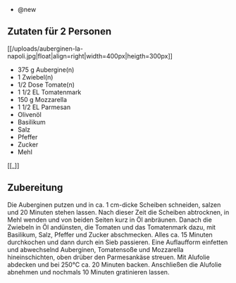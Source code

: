 - @new

## Zutaten für 2 Personen
[[/uploads/auberginen-la-napoli.jpg|float|align=right|width=400px|heigth=300px]]

- 375 g     Aubergine(n)
- 1      Zwiebel(n)
- 1/2 Dose     Tomate(n)
- 1 1/2 EL     Tomatenmark
- 150 g     Mozzarella
- 1 1/2 EL     Parmesan
- Olivenöl
- Basilikum
- Salz
- Pfeffer
- Zucker
- Mehl

[[_]]

## Zubereitung

Die Auberginen putzen und in ca. 1 cm-dicke Scheiben schneiden, salzen und 20 Minuten stehen lassen. Nach dieser Zeit die Scheiben abtrocknen, in Mehl wenden und von beiden Seiten kurz in Öl anbräunen.
Danach die Zwiebeln in Öl andünsten, die Tomaten und das Tomatenmark dazu, mit Basilikum, Salz, Pfeffer und Zucker abschmecken. Alles ca. 15 Minuten durchkochen und dann durch ein Sieb passieren.
Eine Auflaufform einfetten und abwechselnd Auberginen, Tomatensoße und Mozzarella hineinschichten, oben drüber den Parmesankäse streuen. Mit Alufolie abdecken und bei 250°C ca. 20 Minuten backen.
Anschließen die Alufolie abnehmen und nochmals 10 Minuten gratinieren lassen.
